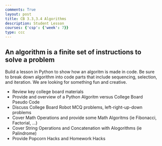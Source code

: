```yaml
---
comments: True
layout: post
title: CB 3.3,3.4 Algorithms
description: Student Lesson
courses: {'csp': {'week': 7}}
type: ccc
---
```


## An algorithm is a finite set of instructions to solve a problem
Build a lesson in Python to show how an algoritm is made in code. Be sure to break down algorithm into code parts that include sequencing, selection, and iteration.  We are looking for something fun and creative.
- Review key college board materials
- Provide and overview of a Python Algoritm versus College Board Pseudo Code
- Discuss College Board Robot MCQ problems, left-right-up-down problems
- Cover Math Operations and provide some Math Algoritms (ie Fibonacci, Factorial, ...)
- Cover String Operations and Concatenation with Alogorithms (ie Palindrome)
- Provide Popcorn Hacks and Homework Hacks
